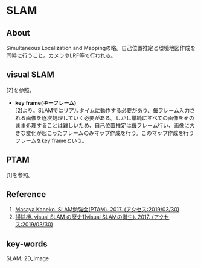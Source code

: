 # SLAM
## About
Simultaneous Localization and Mappingの略。自己位置推定と環境地図作成を同時に行うこと。カメラやLRF等で行われる。

## visual SLAM
[2]を参照。
- **key frame(キーフレーム)**  
  [2]より。SLAMではリアルタイムに動作する必要があり、毎フレーム入力される画像を逐次処理していく必要がある。しかし単純にすべての画像をそのまま処理することは難しいため、自己位置推定は毎フレーム行い、画像に大きな変化が起こったフレームのみマップ作成を行う。このマップ作成を行うフレームをkey frameという。

## PTAM
[1]を参照。

## Reference
1. [Masaya Kaneko. SLAM勉強会(PTAM). 2017. (アクセス:2019/03/30)](https://www.slideshare.net/MasayaKaneko/slamptam)
2. [掃除機. visual SLAM の歴史1(visual SLAMの誕生). 2017. (アクセス:2019/03/30)](https://noshumi.blogspot.com/2017/05/visual-slam-1visual-slam.html)

## key-words
SLAM, 2D_Image